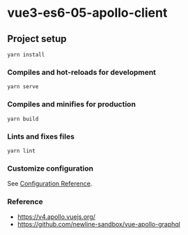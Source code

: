 # vue3-es6-05-apollo-client

## Project setup

```
yarn install
```

### Compiles and hot-reloads for development

```
yarn serve
```

### Compiles and minifies for production

```
yarn build
```

### Lints and fixes files

```
yarn lint
```

### Customize configuration

See [Configuration Reference](https://cli.vuejs.org/config/).

### Reference

- <https://v4.apollo.vuejs.org/>
- <https://github.com/newline-sandbox/vue-apollo-graphql>
